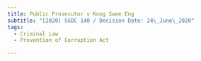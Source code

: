```yaml
---
title: Public Prosecutor v Kong Swee Eng
subtitle: "[2020] SGDC 140 / Decision Date: 24\_June\_2020"
tags:
  - Criminal Law
  - Prevention of Corruption Act

---
```

